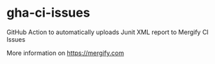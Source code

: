 # gha-ci-issues

GitHub Action to automatically uploads Junit XML report to Mergify CI Issues

More information on https://mergify.com
